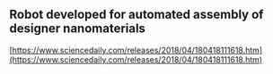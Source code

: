 ## Robot developed for automated assembly of designer nanomaterials
  
  [https://www.sciencedaily.com/releases/2018/04/180418111618.htm](https://www.sciencedaily.com/releases/2018/04/180418111618.htm)